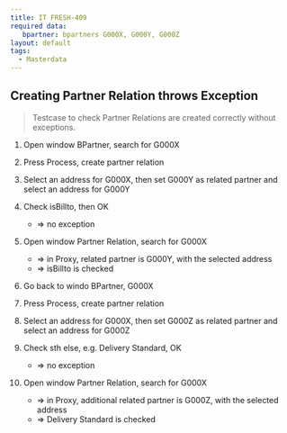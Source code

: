 ```yaml
---
title: IT FRESH-409
required data:
   bpartner: bpartners G000X, G000Y, G000Z 
layout: default
tags:
  - Masterdata
---
```

## Creating Partner Relation throws Exception

> Testcase to check Partner Relations are created
> correctly without exceptions.

1. Open window BPartner, search for G000X

1. Press Process, create partner relation

1. Select an address for G000X, then set G000Y as related partner and select an address for G000Y

1. Check isBillto, then OK

	* => no exception
	
1. Open window Partner Relation, search for G000X

	* => in Proxy, related partner is G000Y, with the selected address
	* => isBillto is checked
	
1. Go back to windo BPartner, G000X

1. Press Process, create partner relation

1. Select an address for G000X, then set G000Z as related partner and select an address for G000Z

1. Check sth else, e.g. Delivery Standard, OK

	* => no exception
	
1. Open window Partner Relation, search for G000X

	* => in Proxy, additional related partner is G000Z, with the selected address
	* => Delivery Standard is checked
